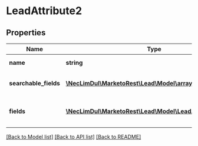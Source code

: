 # LeadAttribute2

## Properties

Name | Type | Description | Notes
------------ | ------------- | ------------- | -------------
**name** | **string** | \&quot;API Lead\&quot; |
**searchable_fields** | [**\NecLimDul\MarketoRest\Lead\Model\array[]**](array.md) | List of searchable fields |
**fields** | [**\NecLimDul\MarketoRest\Lead\Model\LeadAttribute2Fields[]**](LeadAttribute2Fields.md) | Description of searchable fields |

[[Back to Model list]](../../README.md#models) [[Back to API list]](../../README.md#endpoints) [[Back to README]](../../README.md)
